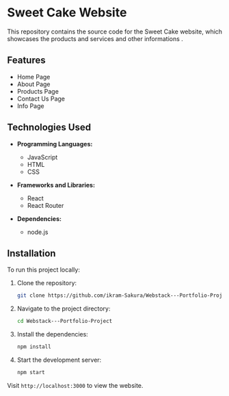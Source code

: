 # Sweet Cake Website

This repository contains the source code for the Sweet Cake website, which showcases the products and services and other informations .

## Features

- Home Page
- About Page
- Products Page
- Contact Us Page
- Info Page


## Technologies Used

- **Programming Languages:**
  - JavaScript
  - HTML
  - CSS

- **Frameworks and Libraries:**
  - React
  - React Router

- **Dependencies:**
  - node.js

## Installation

To run this project locally:

1. Clone the repository:
    ```bash
    git clone https://github.com/ikram-Sakura/Webstack---Portfolio-Project.git
    ```

2. Navigate to the project directory:
    ```bash
    cd Webstack---Portfolio-Project
    ```

3. Install the dependencies:
    ```bash
    npm install
    ```

4. Start the development server:
    ```bash
    npm start
    ```

Visit `http://localhost:3000` to view the website.


